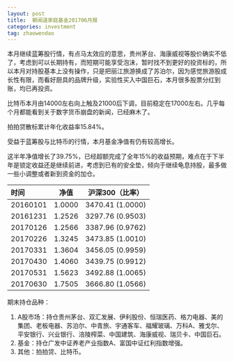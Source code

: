 ```yaml
---
layout: post
title:  朝闻道家庭基金201706月报
categories: investment
tag: zhaowendao
---
```

本月继续蓝筹股行情，有点马太效应的意思，贵州茅台、海康威视等股价确实不低了，考虑到可以长期持有，而短期可能享受泡沫，暂时找不到更好的投资标的，所以本月对持股基本上没有操作，只是把丽江旅游换成了苏泊尔，因为感觉旅游股成长性有限，而看好厨具的品牌升级，实验性买入中国巨石，本月很多股票分红到账，均已再投资。

比特币本月由14000左右向上触及21000后下调，目前稳定在17000左右。几乎每个月都能看到关于数字货币崩盘的新闻，已经麻木了。

拍拍贷散标累计年化收益率15.84%。

受益于蓝筹股与比特币的行情，本月基金净值有仍有较高增长。

这半年净值增长了39.75%，已经超额完成了全年15%的收益预期，难点在于下半年是锁定收益还是继续前进，考虑到已有的安全垫，倾向于继续龟息持股，最多做一些小调整或者新到资金的加仓。

| 时间       | 净值     | 沪深300（比率）        |
| :------- | ------ | ---------------- |
| 20160101 | 1.0000 | 3470.41 (1.0000) |
| 20161231 | 1.2526 | 3297.76 (0.9503) |
| 20170126 | 1.2566 | 3387.96 (0.9762) |
| 20170226 | 1.3245 | 3473.85 (1.0010) |
| 20170331 | 1.3604 | 3456.05 (0.9959) |
| 20170430 | 1.4060 | 3439.75 (0.9912) |
| 20170531 | 1.5623 | 3492.88 (1.0065) |
| 20170630 | 1.7505 | 3666.80 (1.0566) |

期末持仓品种：

1. A股市场：持仓贵州茅台、双汇发展、伊利股份、恒瑞医药、格力电器、美的集团、老板电器、苏泊尔、中青旅、宇通客车、福耀玻璃、万科A、雅戈尔、平安银行、兴业银行、涪陵榨菜、中国建筑、海康威视、瑞贝卡、中国巨石。
2. 基金：持仓广发中证养老产业指数A、富国中证红利指数增强。
3. 其他：拍拍贷、比特币。


